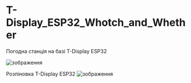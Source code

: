 # T-Display_ESP32_Whotch_and_Whether
Погодна станція на базі T-Display ESP32

![зображення](https://github.com/user-attachments/assets/9b816b0e-7583-45c0-a8c2-9afc89dfbee3)

Розпіновка T-Display ESP32
![зображення](https://github.com/user-attachments/assets/40258801-92c7-4eec-a5c1-12664152df10)
